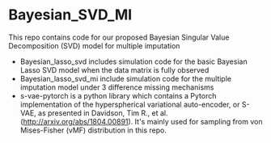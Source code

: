 # Bayesian_SVD_MI

This repo contains code for our proposed Bayesian Singular Value Decomposition (SVD) model for multiple imputation

* Bayesian_lasso_svd includes simulation code for the basic Bayesian Lasso SVD model when the data matrix is fully observed
* Bayesian_lasso_svd_mi include simulation code for the multiple imputation model under 3 difference missing mechanisms
* s-vae-pytorch is a python library which contains a Pytorch implementation of the hyperspherical variational auto-encoder, or S-VAE, as presented in Davidson, Tim R., et al. (http://arxiv.org/abs/1804.00891). It's mainly used for sampling from von Mises-Fisher (vMF) distribution in this repo.